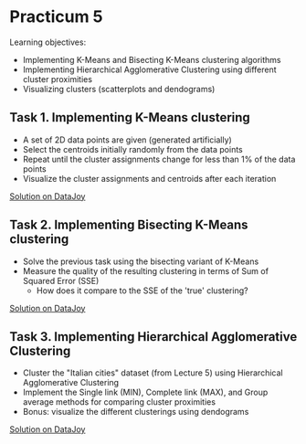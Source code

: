 Practicum 5
===========

Learning objectives:

  - Implementing K-Means and Bisecting K-Means clustering algorithms
  - Implementing Hierarchical Agglomerative Clustering using different cluster proximities
  - Visualizing clusters (scatterplots and dendograms)
  

## Task 1. Implementing K-Means clustering
 
  - A set of 2D data points are given (generated artificially)
  - Select the centroids initially randomly from the data points
  - Repeat until the cluster assignments change for less than 1% of the data points
  - Visualize the cluster assignments and centroids after each iteration

[Solution on DataJoy](https://www.getdatajoy.com/examples/560528d1fe8ed5175c3f9e26)  


## Task 2. Implementing Bisecting K-Means clustering
  
  - Solve the previous task using the bisecting variant of K-Means
  - Measure the quality of the resulting clustering in terms of Sum of Squared Error (SSE)
    * How does it compare to the SSE of the 'true' clustering?

[Solution on DataJoy](https://www.getdatajoy.com/examples/56080339896c84651dfcffe1)  


## Task 3. Implementing Hierarchical Agglomerative Clustering

  - Cluster the "Italian cities" dataset (from Lecture 5) using Hierarchical Agglomerative Clustering
  - Implement the Single link (MIN), Complete link (MAX), and Group average methods for comparing cluster proximities
  - Bonus: visualize the different clusterings using dendograms

[Solution on DataJoy](https://www.getdatajoy.com/examples/56080495fe8ed5175c3f9e33)  
